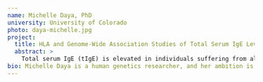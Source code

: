 ```yaml
---
name: Michelle Daya, PhD
university: University of Colorado
photo: daya-michelle.jpg
project:
  title: HLA and Genome-Wide Association Studies of Total Serum IgE Levels
  abstract: >
    Total serum IgE (tIgE) is elevated in individuals suffering from allergic diseases such as asthma, rhinitis and eczema, and elevated tIgE has also been associated with coronary artery disease (CAD). Of the genome-wide association study (GWAS) associations identified for elevated tIgE, the human leukocyte antigen (HLA) locus is the most consistently associated. In this study, I propose HLA and genome-wide association studies of this important intermediary phenotype of disease on BDC. I will develop and support the development of standardized analysis pipelines for potential re-use by other members in my peer group and the wider research community.
bio: Michelle Daya is a human genetics researcher, and her ambition is to use her computational and data analysis skills to improve health outcomes. For her BSc degree, her main subjects were computer science and applied mathematics. After working as a software developer for a number of years, Daya decided to pursue the fascinating field of genetic research, and she obtained her PhD in Human Genetics in May 2015 from Stellenbosch University. Currently, Daya is an assistant professor at the University of Colorado Anschutz Medical Campus, and her research focuses on using genomics to better understand genetic risk for allergic disease.
---
```

